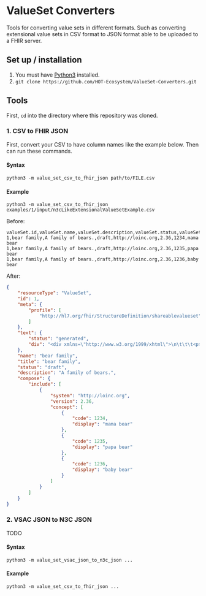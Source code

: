 # ValueSet Converters
Tools for converting value sets in different formats. Such as converting 
extensional value sets in CSV format to JSON format able to be uploaded to a 
FHIR server.

## Set up / installation
1. You must have [Python3](https://www.python.org/downloads/) installed.
2. `git clone https://github.com/HOT-Ecosystem/ValueSet-Converters.git`

## Tools
First, `cd` into the directory where this repository was cloned.

### 1. CSV to FHIR JSON 
First, convert your CSV to have column names like the example below. Then can 
run these commands.
#### Syntax
`python3 -m value_set_csv_to_fhir_json path/to/FILE.csv`

#### Example
`python3 -m value_set_csv_to_fhir_json examples/1/input/n3cLikeExtensionalValueSetExample.csv`

Before:
```csv
valueSet.id,valueSet.name,valueSet.description,valueSet.status,valueSet.codeSystem,valueSet.codeSystemVersion,concept.code,concept.display
1,bear family,A family of bears.,draft,http://loinc.org,2.36,1234,mama bear
1,bear family,A family of bears.,draft,http://loinc.org,2.36,1235,papa bear
1,bear family,A family of bears.,draft,http://loinc.org,2.36,1236,baby bear
```

After:
```json
{
    "resourceType": "ValueSet",
    "id": 1,
    "meta": {
        "profile": [
            "http://hl7.org/fhir/StructureDefinition/shareablevalueset"
        ]
    },
    "text": {
        "status": "generated",
        "div": "<div xmlns=\"http://www.w3.org/1999/xhtml\">\n\t\t\t<p>A family of bears.</p>\n\t\t</div>"
    },
    "name": "bear family",
    "title": "bear family",
    "status": "draft",
    "description": "A family of bears.",
    "compose": {
        "include": [
            {
                "system": "http://loinc.org",
                "version": 2.36,
                "concept": [
                    {
                        "code": 1234,
                        "display": "mama bear"
                    },
                    {
                        "code": 1235,
                        "display": "papa bear"
                    },
                    {
                        "code": 1236,
                        "display": "baby bear"
                    }
                ]
            }
        ]
    }
}
```

### 2. VSAC JSON to N3C JSON
TODO

#### Syntax
`python3 -m value_set_vsac_json_to_n3c_json ...`

#### Example
`python3 -m value_set_csv_to_fhir_json ...`
